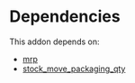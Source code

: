 # Dependencies

This addon depends on:

- [mrp](https://github.com/bringout/oca-ocb-mrp/tree/49a1ea5d631cc07026643495f2166546b3ff3452/odoo-bringout-oca-ocb-mrp)
- [stock_move_packaging_qty](https://github.com/bringout/oca-workflow-process)
